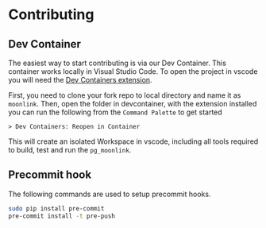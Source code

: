 # Contributing

## Dev Container
The easiest way to start contributing is via our Dev Container. This container works locally in Visual Studio Code. To open the project in vscode you will need the [Dev Containers extension](https://marketplace.visualstudio.com/items?itemName=ms-vscode-remote.remote-containers).

First, you need to clone your fork repo to local directory and name it as `moonlink`.
Then, open the folder in devcontainer, with the extension installed you can run the following from the `Command Palette` to get started
```
> Dev Containers: Reopen in Container
```
This will create an isolated Workspace in vscode, including all tools required to build, test and run the `pg_moonlink`.

## Precommit hook
The following commands are used to setup precommit hooks.
```sh
sudo pip install pre-commit
pre-commit install -t pre-push
```
